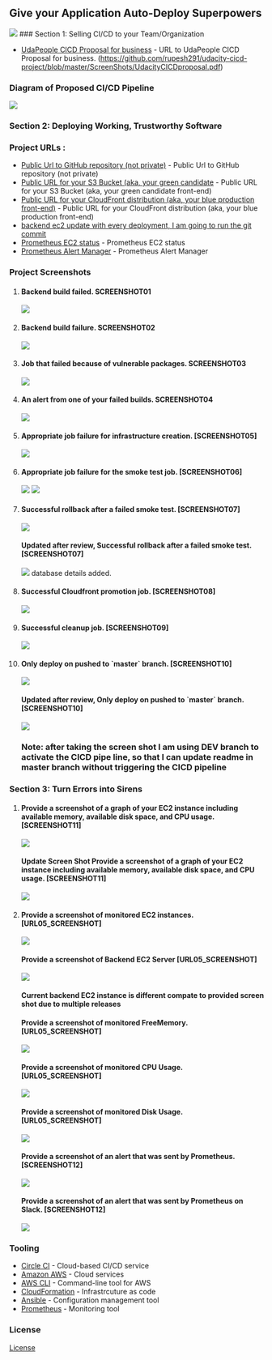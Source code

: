 ## Give your Application Auto-Deploy Superpowers
<img src="udapeople.png">
### Section 1: Selling CI/CD to your Team/Organization

- [UdaPeople CICD Proposal for business](https://github.com/rupesh291/udacity-cicd-project/blob/master/ScreenShots/UdacityCICDproposal.pdf) - URL to UdaPeople CICD Proposal for business.
(https://github.com/rupesh291/udacity-cicd-project/blob/master/ScreenShots/UdacityCICDproposal.pdf)

<h3>Diagram of Proposed CI/CD Pipeline </h3>
<img src="./ScreenShots/pipeline.png">

### Section 2: Deploying Working, Trustworthy Software


### Project URLs :
- [Public Url to GitHub repository (not private)](https://github.com/rupesh291/udacity-cicd-project/) - Public Url to GitHub repository (not private)
- [ Public URL for your S3 Bucket (aka, your green candidate](http://udapeople-6a42cce.s3-website.us-east-1.amazonaws.com/#/employees) - Public URL for your S3 Bucket (aka, your green candidate front-end) 
- [Public URL for your CloudFront distribution (aka, your blue production front-end)](http://d2gaubmerxan3c.cloudfront.net/#/employees) - Public URL for your CloudFront distribution (aka, your blue production front-end)
- [backend ec2 update with every deployment, I am going to run the git commit](http://54.175.47.107:3030/api/status) 
- [Prometheus EC2 status](http://ec2-54-167-29-21.compute-1.amazonaws.com:9090/targets) - Prometheus EC2 status
- [Prometheus Alert Manager](http://ec2-54-167-29-21.compute-1.amazonaws.com:9093/#/alerts) - Prometheus Alert Manager
  
<h3 href="#Screenshots">Project Screenshots</h3>
<ol>
<li>
  <h4>Backend build failed. SCREENSHOT01 </h4>
  <img src="./ScreenShots/Screenshot01_Bankend_build_failed.png">
</li>
 <li>
  <h4>Backend build failure. SCREENSHOT02 </h4>
  <img src="./ScreenShots/Screenshot02_Test_backend_failure.png">
</li>
 <li>
  <h4>Job that failed because of vulnerable packages. SCREENSHOT03 </h4>
  <img src="./ScreenShots/Screenshot03_Scan_backend_failure.png">
</li>
 <li>
  <h4>An alert from one of your failed builds. SCREENSHOT04 </h4>
  <img src="./ScreenShots/Screenshot04EmailAlert.png">
</li>
 <li>
  <h4>Appropriate job failure for infrastructure creation. [SCREENSHOT05] </h4>
  <img src="./ScreenShots/Screenshot05Ec2AMIfailure.png">
</li>
 <li>
  <h4>Appropriate job failure for the smoke test job. [SCREENSHOT06] </h4>
  <img src="./ScreenShots/Screenshot06Destoryinfraatfailure.png">
  <img src="./ScreenShots/Screenshot07Smoktestfailure.png">
</li>
 <li>
  <h4>Successful rollback after a failed smoke test. [SCREENSHOT07] </h4>
  <img src="./ScreenShots/Screenshot08Rollbackonfailure.png">
  <h4>Updated after review, Successful rollback after a failed smoke test. [SCREENSHOT07] </h4>
  <img src="./ScreenShots/Screenshot08Rollbackonfailure_afterfix.png">
  database details added.
</li>
 <li>
  <h4>Successful Cloudfront promotion job. [SCREENSHOT08] </h4>
  <img src="./ScreenShots/Screenshot09CloudFrontdistribution.png">
</li>
 <li>
  <h4>Successful cleanup job. [SCREENSHOT09] </h4>
  <img src="./ScreenShots/Screenshot10Cleanup.png">
</li>
 <li>
  <h4>Only deploy on pushed to `master` branch. [SCREENSHOT10] </h4>
  <img src="./ScreenShots/Screenshot11Masterbranch.png">
  <h4>Updated after review, Only deploy on pushed to `master` branch. [SCREENSHOT10] </h4>
  <img src="./ScreenShots/Screenshot11Devbranch.png">
  <h3>Note: after taking the screen shot I am using DEV branch to activate the CICD pipe line, so that I can update readme in master branch without triggering the CICD pipeline </h3>
</li>
</ol> 

### Section 3: Turn Errors into Sirens
 <ol> 
 <li>
  <h4>Provide a screenshot of a graph of your EC2 instance including available memory, available disk space, and CPU usage. [SCREENSHOT11] </h4>
  <img src="./ScreenShots/Screenshot121MemFree.png">
  <h4>Update Screen Shot Provide a screenshot of a graph of your EC2 instance including available memory, available disk space, and CPU usage. [SCREENSHOT11] </h4>
  <img src="./ScreenShots/Screenshot12MemFree.png"> 
</li>
 <li>
  <h4>Provide a screenshot of monitored EC2 instances.  [URL05_SCREENSHOT] </h4>
  <img src="./ScreenShots/Screenshot122TargetServers.png">

  <h4>Provide a screenshot of Backend EC2 Server  [URL05_SCREENSHOT] </h4>
  <img src="./ScreenShots/BackendEC2.png">
   <h4>Current backend EC2 instance is different compate to provided screen shot due to multiple releases </h4>
    <h4>Provide a screenshot of monitored FreeMemory.  [URL05_SCREENSHOT] </h4>
  <img src="./ScreenShots/BackendEC2MemFree.png">
    <h4>Provide a screenshot of monitored CPU Usage.  [URL05_SCREENSHOT] </h4>
  <img src="./ScreenShots/BackendEC2CPU.png">
    <h4>Provide a screenshot of monitored Disk Usage.  [URL05_SCREENSHOT] </h4>
  <img src="./ScreenShots/BackendEC2DiskIO.png">

  <h4>Provide a screenshot of an alert that was sent by Prometheus. [SCREENSHOT12] </h4>
  <img src="./ScreenShots/Alertmanager.png">
  <h4>Provide a screenshot of an alert that was sent by Prometheus on Slack. [SCREENSHOT12] </h4>
  <img src="./ScreenShots/slack_notification.png">
</li>
</ol>  

### Tooling
- [Circle CI](www.circleci.com) - Cloud-based CI/CD service
- [Amazon AWS](https://aws.amazon.com/) - Cloud services
- [AWS CLI](https://aws.amazon.com/cli/) - Command-line tool for AWS
- [CloudFormation](https://aws.amazon.com/cloudformation/) - Infrastrcuture as code
- [Ansible](https://www.ansible.com/) - Configuration management tool
- [Prometheus](https://prometheus.io/) - Monitoring tool

### License

[License](LICENSE.md)
